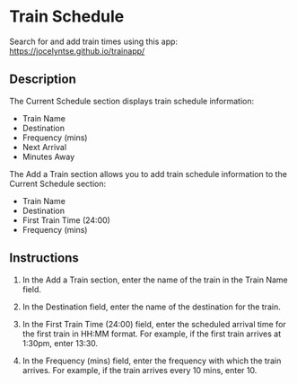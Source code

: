 # Train Schedule
Search for and add train times using this app: https://jocelyntse.github.io/trainapp/

## Description
The Current Schedule section displays train schedule information:
* Train Name
* Destination
* Frequency (mins)
* Next Arrival
* Minutes Away

The Add a Train section allows you to add train schedule information to the Current Schedule section:
* Train Name
* Destination
* First Train Time (24:00)
* Frequency (mins)

## Instructions
1. In the Add a Train section, enter the name of the train in the Train Name field.

2. In the Destination field, enter the name of the destination for the train.

3. In the First Train Time (24:00) field, enter the scheduled arrival time for the first train in HH:MM format.
    For example, if the first train arrives at 1:30pm, enter 13:30.

4. In the Frequency (mins) field, enter the frequency with which the train arrives.
    For example, if the train arrives every 10 mins, enter 10.
